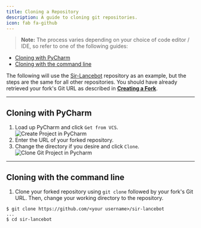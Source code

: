 ```yaml
---
title: Cloning a Repository
description: A guide to cloning git repositories.
icon: fab fa-github
---
```


> **Note:** The process varies depending on your choice of code editor / IDE, so refer to one of the following guides:

- [Cloning with PyCharm](#cloning-with-pycharm)
- [Cloning with the command line](#cloning-with-the-command-line)

The following will use the [Sir-Lancebot](https://github.com/python-discord/sir-lancebot/) repository as an example, but the steps are the same for all other repositories. You should have already retrieved your fork's Git URL as described in [**Creating a Fork**](../forking-repository).

---

## Cloning with PyCharm
1. Load up PyCharm and click `Get from VCS`.<br>
![Create Project in PyCharm](/static/images/content/contributing/pycharm_create_project.png)
2. Enter the URL of your forked repository.
3. Change the directory if you desire and click `Clone`.<br>
![Clone Git Project in Pycharm](/static/images/content/contributing/pycharm_checkout.png)

---

## Cloning with the command line
1. Clone your forked repository using `git clone` followed by your fork's Git URL. Then, change your working directory to the repository.
```shell
$ git clone https://github.com/<your username>/sir-lancebot
...
$ cd sir-lancebot
```
